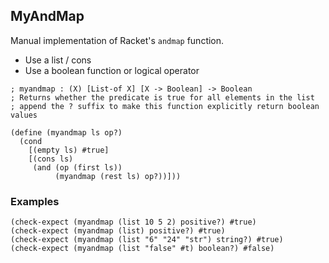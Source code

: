 ## MyAndMap

Manual implementation of Racket's `andmap` function. 
- Use a list / cons
- Use a boolean function or logical operator 

```racket 
; myandmap : (X) [List-of X] [X -> Boolean] -> Boolean
; Returns whether the predicate is true for all elements in the list
; append the ? suffix to make this function explicitly return boolean values

(define (myandmap ls op?)
  (cond
    [(empty ls) #true]
    [(cons ls)
     (and (op (first ls))
          (myandmap (rest ls) op?))]))
```  
### Examples  
```racket 
(check-expect (myandmap (list 10 5 2) positive?) #true)
(check-expect (myandmap (list) positive?) #true)
(check-expect (myandmap (list "6" "24" "str") string?) #true)
(check-expect (myandmap (list "false" #t) boolean?) #false)
```

